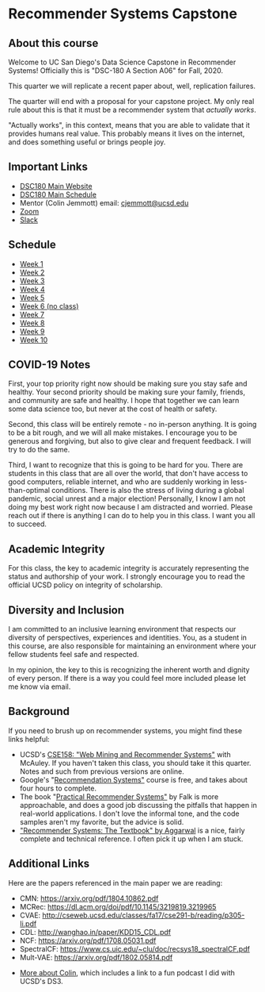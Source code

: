 # Recommender Systems Capstone

## About this course

Welcome to UC San Diego's Data Science Capstone in Recommender Systems! Officially this is "DSC-180 A Section A06" for Fall, 2020. 

This quarter we will replicate a recent paper about, well, replication failures.

The quarter will end with a proposal for your capstone project. My only real rule about this is that it must be a recommender system that *actually works*.

"Actually works", in this context, means that you are able to validate that it provides humans real value.  This probably means it lives on the internet, and does something useful or brings people joy.

## Important Links

- [DSC180 Main Website](https://dsc-capstone.github.io/)
- [DSC180 Main Schedule](https://dsc-capstone.github.io/student/schedule/)
- Mentor (Colin Jemmott) email: [cjemmott@ucsd.edu](mailto:cjemmott@ucsd.edu)
- [Zoom](https://ucsd.zoom.us/j/94745180464?pwd=ODR0dXNkMFBjN0JsYUVINU1uT0NPUT09)
- [Slack](https://dsc180recomme-hfx1767.slack.com)

## Schedule

- [Week 1](https://github.com/jemmott/dsc180a06-fa20/blob/master/week1.md)
- [Week 2](https://github.com/jemmott/dsc180a06-fa20/blob/master/week2.md)
- [Week 3](https://github.com/jemmott/dsc180a06-fa20/blob/master/week3.md)
- [Week 4](https://github.com/jemmott/dsc180a06-fa20/blob/master/week4.md)
- [Week 5](https://github.com/jemmott/dsc180a06-fa20/blob/master/week5.md)
- [Week 6 (no class)](https://github.com/jemmott/dsc180a06-fa20/blob/master/week6.md)
- [Week 7](https://github.com/jemmott/dsc180a06-fa20/blob/master/week7.md)
- [Week 8](https://github.com/jemmott/dsc180a06-fa20/blob/master/week8.md)
- [Week 9](https://github.com/jemmott/dsc180a06-fa20/blob/master/week9.md)
- [Week 10](https://github.com/jemmott/dsc180a06-fa20/blob/master/week10.md)

## COVID-19 Notes

First, your top priority right now should be making sure you stay safe and healthy.  Your second priority should be making sure your family, friends, and community are safe and healthy.  I hope that together we can learn some data science too, but never at the cost of health or safety.

Second, this class will be entirely remote - no in-person anything. It is going to be a bit rough, and we will all make mistakes.  I encourage you to be generous and forgiving, but also to give clear and frequent feedback.  I will try to do the same.

Third, I want to recognize that this is going to be hard for you.  There are students in this class that are all over the world, that don't have access to good computers, reliable internet, and who are suddenly working in less-than-optimal conditions.  There is also the stress of living during a global pandemic, social unrest and a major election!  Personally, I know I am not doing my best work right now because I am distracted and worried.  Please reach out if there is anything I can do to help you in this class.  I want you all to succeed.

## Academic Integrity

For this class, the key to academic integrity is accurately representing the status and authorship of your work. I strongly encourage you to read the official UCSD policy on integrity of scholarship.

## Diversity and Inclusion

I am committed to an inclusive learning environment that respects our diversity of perspectives, experiences and identities. You, as a student in this course, are also responsible for maintaining an environment where your fellow students feel safe and respected.

In my opinion, the key to this is recognizing the inherent worth and dignity of every person. If there is a way you could feel more included please let me know via email.

## Background

If you need to brush up on recommender systems, you might find these links helpful:

- UCSD's [CSE158: "Web Mining and Recommender Systems"](https://cseweb.ucsd.edu/~jmcauley/) with McAuley. If you haven't taken this class, you should take it this quarter.  Notes and such from previous versions are online.
- Google's "[Recommendation Systems"](https://developers.google.com/machine-learning/recommendation/) course is free, and takes about four hours to complete. 
- The book "[Practical Recommender Systems"]() by Falk is more approachable, and does a good job discussing the pitfalls that happen in real-world applications. I don't love the informal tone, and the code samples aren't my favorite, but the advice is solid.
- ["Recommender Systems: The Textbook" by Aggarwal](https://www.springer.com/gp/book/9783319296579) is a nice, fairly complete and technical reference. I often pick it up when I am stuck.

## Additional Links

Here are the papers referenced in the main paper we are reading:
* CMN: https://arxiv.org/pdf/1804.10862.pdf
* MCRec: https://dl.acm.org/doi/pdf/10.1145/3219819.3219965
* CVAE: http://cseweb.ucsd.edu/classes/fa17/cse291-b/reading/p305-li.pdf
* CDL: http://wanghao.in/paper/KDD15_CDL.pdf
* NCF: https://arxiv.org/pdf/1708.05031.pdf
* SpectralCF: https://www.cs.uic.edu/~clu/doc/recsys18_spectralCF.pdf
* Mult-VAE: https://arxiv.org/pdf/1802.05814.pdf

- [More about Colin](http://www.cjemmott.com/), which includes a link to a fun podcast I did with UCSD's DS3.